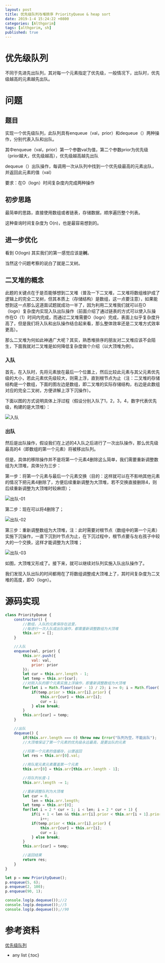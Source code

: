 ```yaml
---
layout: post
title: 优先级队列与堆排序 PriorityQueue & heap sort
date: 2019-1-4 15:24:22 +0800
categories: [Althgorim]
tags: [althgorim, sh]
published: true
---
```


# 优先级队列

不同于先进先出队列，其对每一个元素指定了优先级，一般情况下，出队时，优先级越高的元素越先出队。

# 问题

## 题目

实现一个优先级队列，此队列具有enqueue（val，prior）和dequeue（）两种操作，分别代表入队和出队。

其中enqueue（val，prior）第一个参数val为值，第二个参数prior为优先级（prior越大，优先级越高），优先级越高越先出队

dequeue（）出队操作，每调用一次从队列中找到一个优先级最高的元素出队，并返回此元素的值（val）

要求：在O（logn）时间复杂度内完成两种操作

## 初步思路

最简单的思路，直接使用数组或者链表，存储数据，顺序遍历整个列表。

这种查询时间复杂度为 O(n)，也是最容易想到的。

## 进一步优化

看到 O(logn) 其实我们的第一感觉应该是**树**。

当然这个问题考察的说白了就是二叉树。


## 二叉堆的概念

此题的关键点在于是否能够想到二叉堆（普及一下二叉堆，二叉堆将数组维护成了逻辑上的完全二叉树，但其本质上（存储结构）是数组，这一点要注意），如果能想到这一点那么这道面试题就成功一半了，因为利用二叉堆我们就可以在O（logn）复杂度内实现入队出队操作（前面介绍了通过链表的方式可以使入队操作在O（1）时间内完成，而通过二叉堆需要O（logn）完成，表面上似乎复杂度升高了，但是我们将入队和出队操作结合起来看，那么整体效率还是二叉堆方式效率更高）。

那么二叉堆为何如此神通广大呢？其实，熟悉堆排序的朋友对二叉堆应该不会陌生，下面我就对二叉堆是如何降低复杂度做个介绍（以大顶堆为例）。

### 入队

首先，在入队时，先将元素放在最后一个位置上，然后比较此元素与其父元素优先级的大小，若此元素优先级较大，则需上浮，直到根节点为止（注：二叉堆的存储结构是一个数组，下面的图左边是数组，即二叉堆的实际存储结构，右边是此数组对应的完全二叉树，方便讲解上浮下沉操作）。

下面以图的方式说明具体上浮过程（假设分别入队了1，2，3，4，数字代表优先级，构建的是大顶堆）：

![入队](https://mmbiz.qpic.cn/mmbiz_png/amA0eOhORREsE3pHiaWxY506qRJjEl7wRKaGgbobUkd2CI4faGWkO9p0mYStHoaMJDspF2RpHfYXVJFMs5eyVGQ/640?wx_fmt=png&tp=webp&wxfrom=5&wx_lazy=1&wx_co=1)

### 出队

然后是出队操作，假设我们在上述的4入队之后进行了一次出队操作，那么优先级最高的4（即数组的第一个元素）将被移出队列。

但是，具体的移除操作并不是将第一个元素4删除这么简单，我们需要重新调整数组为大顶堆，具体分为三步：

第一步：将第一个元素与最后一个元素交换（目的：这样就可以在不影响其他元素的情况下把元素4删除了，方便后续重新调整为大顶堆，若不交换直接删除4，则后续重新调整为大顶堆时较麻烦）；

![出队-01](https://mmbiz.qpic.cn/mmbiz_png/amA0eOhORREsE3pHiaWxY506qRJjEl7wRvYz6kWJcuWF2L9atUSiag1hGX1poHdKrKFIPentoGcOicWu3sibDQK09w/640?wx_fmt=png&tp=webp&wxfrom=5&wx_lazy=1&wx_co=1)


第二步：现在可以将4删除了；

![出队-02](https://mmbiz.qpic.cn/mmbiz_png/amA0eOhORREsE3pHiaWxY506qRJjEl7wR6FutHZCT2PNic51riaIm41GibC8vGeLUQtRBJntabDwzm4khTBlXyqVeQ/640?wx_fmt=png&tp=webp&wxfrom=5&wx_lazy=1&wx_co=1)

第三步：重新调整数组为大顶堆，注：此时需要对根节点（数组中的第一个元素）实施下沉操作，一直下沉到叶节点为止，在下沉过程中，根节点要与左右孩子中较大的一个交换，这样才能调整为大顶堆；

![出队-03](https://mmbiz.qpic.cn/mmbiz_png/amA0eOhORREsE3pHiaWxY506qRJjEl7wRx7SezowJZibibZXu3o89JDUVKbdoRI9Uicic8b9sdsGwPEwACMDjicQG2Hg/640?wx_fmt=png&tp=webp&wxfrom=5&wx_lazy=1&wx_co=1)

如图，大顶堆又形成了。接下来，就可以继续对队列实施入队出队操作了。

我们发现入队出队的时间都用在了将数组调整成大顶堆上了，其时间复杂度为二叉堆的高度，即O（logn）。


# 源码实现

```js
class PriorityQueue {
    constructor() {
        //数组，入队的元素保存在这里，
        //每进行一次入队或出队操作，都需重新调整数组为大顶堆
        this.arr = [];
    }

    //入队
    enqueue(val, prior) {
        this.arr.push({
            val: val,
            prior: prior
        });
        let cur = this.arr.length - 1;
        let temp = this.arr[cur];
        //对刚入队的那个元素实施上浮操作，即重新调整数组为大顶堆
        for(let i = Math.floor((cur - 1) / 2); i >= 0; i = Math.floor((i - 1) / 2)) {
            if(temp.prior > this.arr[i].prior) {
                this.arr[cur] = this.arr[i];
                cur = i;
            } else break;
        }
        this.arr[cur] = temp;
    }

    //出队
    dequeue() {
        if(this.arr.length === 0) throw new Error("队列为空，不能出队");
        //大顶堆保证了第一个元素的优先级永远最高，是要出队的元素

        //将第一个元素的值缓存，以便返回
        let res = this.arr[0].val;

        //用队尾元素元素覆盖第一个元素
        this.arr[0] = this.arr[this.arr.length - 1];

        //将队列长度-1
        this.arr.length -= 1;

        //重新调整队列为大顶堆
        let cur = 0,
            len = this.arr.length;
        let temp = this.arr[0];
        for(let i = 2 * cur + 1; i < len; i = 2 * cur + 1) {
            if(i + 1 < len && this.arr[i].prior < this.arr[i + 1].prior)
                i++;
            if(temp.prior < this.arr[i].prior) {
                this.arr[cur] = this.arr[i];
                cur = i;
            } else break;
        }
        this.arr[cur] = temp;

        //返回结果
        return res;
    }
}

let p = new PriorityQueue();
p.enqueue(5, 6);
p.enqueue(2, 100);
p.enqueue(90, 1);

console.log(p.dequeue());//2
console.log(p.dequeue());//5
console.log(p.dequeue());//90
```




# 参考资料

[优先级队列](https://mp.weixin.qq.com/s/bDZmhx2LtXFI03vjEAPeAA)

* any list
{:toc}